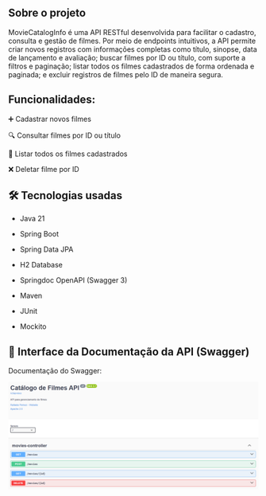 ## Sobre o projeto

MovieCatalogInfo é uma API RESTful desenvolvida para facilitar o cadastro, consulta e gestão de filmes. Por meio de endpoints intuitivos, a API permite criar novos registros com informações completas como título, sinopse, data de lançamento e avaliação; buscar filmes por ID ou título, com suporte a filtros e paginação; listar todos os filmes cadastrados de forma ordenada e paginada; e excluir registros de filmes pelo ID de maneira segura.

## Funcionalidades:
➕ Cadastrar novos filmes

🔍 Consultar filmes por ID ou título

📄 Listar todos os filmes cadastrados

❌ Deletar filme por ID

## 🛠️ Tecnologias usadas

- Java 21

- Spring Boot

- Spring Data JPA

- H2 Database

- Springdoc OpenAPI (Swagger 3)

- Maven

- JUnit

- Mockito



## 📘 Interface da Documentação da API (Swagger)

Documentação do Swagger:

![Swagger UI](docs/swagger-ui.png)
